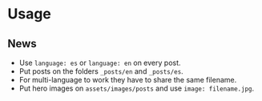 # Usage
## News
- Use `language: es` or `language: en` on every post.
- Put posts on the folders `_posts/en` and `_posts/es`.
- For multi-language to work they have to share the same filename.
- Put hero images on `assets/images/posts` and use `image: filename.jpg`.
